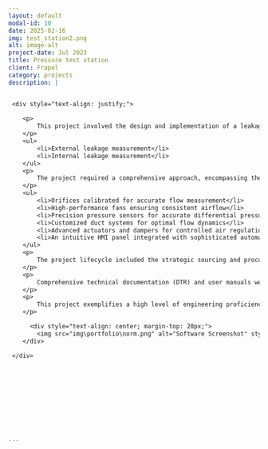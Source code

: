 ```yaml
---
layout: default
modal-id: 10
date: 2025-02-16
img: test_station2.png
alt: image-alt
project-date: Jul 2023
title: Pressure test station
client: Frapol
category: projects
description: |


 <div style="text-align: justify;">
    
    <p>
        This project involved the design and implementation of a leakage measurement stand in accordance with the PN EN 13141-7 standard, which outlines the methodology for testing the airtightness of recuperators. The primary objectives of the system were to ensure precise and reliable:
    </p>
    <ul>
        <li>External leakage measurement</li>
        <li>Internal leakage measurement</li>
    </ul>
    <p>
        The project required a comprehensive approach, encompassing the specification and integration of all essential components. This included:
    </p>
    <ul>
        <li>Orifices calibrated for accurate flow measurement</li>
        <li>High-performance fans ensuring consistent airflow</li>
        <li>Precision pressure sensors for accurate differential pressure readings</li>
        <li>Customized duct systems for optimal flow dynamics</li>
        <li>Advanced actuators and dampers for controlled air regulation</li>
        <li>An intuitive HMI panel integrated with sophisticated automation systems for streamlined operation and monitoring</li>
    </ul>
    <p>
        The project lifecycle included the strategic sourcing and procurement of all equipment, ensuring that components met the highest industry standards and were ready for seamless integration during the production phase. 
    </p>
    <p>
        Comprehensive technical documentation (DTR) and user manuals were meticulously developed, providing detailed guidance on installation, operation, and maintenance procedures. These documents were crafted to enhance user understanding and ensure safe, efficient utilization of the measurement stand.
    </p>
    <p>
        This project exemplifies a high level of engineering proficiency and commitment to quality, delivering a reliable solution for accurate leakage testing while adhering to stringent industry standards.
    </p>

      <div style="text-align: center; margin-top: 20px;">
        <img src="img\portfolio\norm.png" alt="Software Screenshot" style="max-width: 100%; height: auto; border: 1px solid #ddd; border-radius: 5px; padding: 5px;">
    </div>

 </div>






 




---
```


